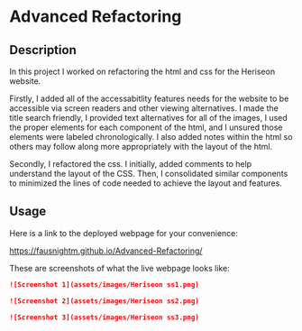 # Advanced Refactoring

## Description

In this project I worked on refactoring the html and css for the Heriseon website. 

Firstly, I added all of the accessabitlity features needs for the website to be accessible via screen readers and other viewing alternatives. I made the title search friendly, I provided text alternatives for all of the images, I used the proper elements for each component of the html, and I unsured those elements were labeled chronologically. I also added notes within the html so others may follow along more appropriately with the layout of the html.

Secondly, I refactored the css. I initially, added comments to help understand the layout of the CSS. Then, I consolidated similar components to minimized the lines of code needed to achieve the layout and features. 


## Usage

Here is a link to the deployed webpage for your convenience: 

https://fausnightm.github.io/Advanced-Refactoring/

These are screenshots of what the live webpage looks like:

``` md
![Screenshot 1](assets/images/Heriseon ss1.png)
```
``` md
![Screenshot 2](assets/images/Heriseon ss2.png)
```
``` md
![Screenshot 3](assets/images/Heriseon ss3.png)
```


